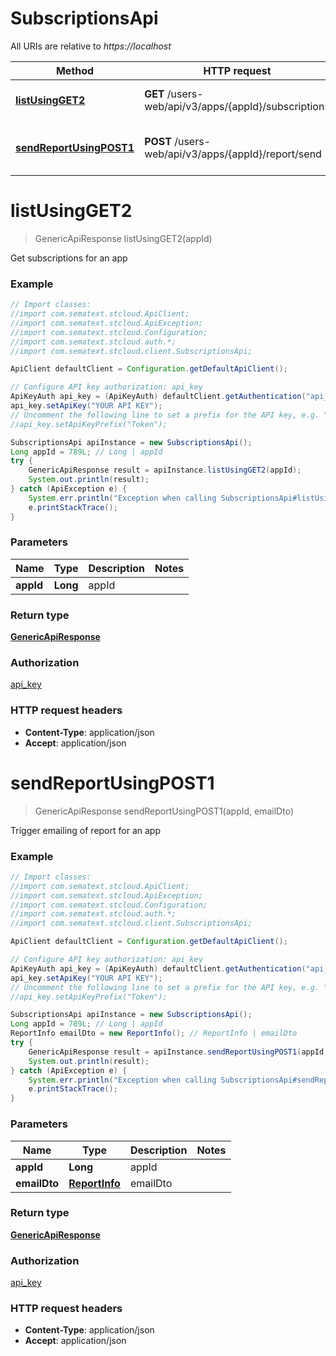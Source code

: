# SubscriptionsApi

All URIs are relative to *https://localhost*

Method | HTTP request | Description
------------- | ------------- | -------------
[**listUsingGET2**](SubscriptionsApi.md#listUsingGET2) | **GET** /users-web/api/v3/apps/{appId}/subscriptions | Get subscriptions for an app
[**sendReportUsingPOST1**](SubscriptionsApi.md#sendReportUsingPOST1) | **POST** /users-web/api/v3/apps/{appId}/report/send | Trigger emailing of report for an app


<a name="listUsingGET2"></a>
# **listUsingGET2**
> GenericApiResponse listUsingGET2(appId)

Get subscriptions for an app

### Example
```java
// Import classes:
//import com.sematext.stcloud.ApiClient;
//import com.sematext.stcloud.ApiException;
//import com.sematext.stcloud.Configuration;
//import com.sematext.stcloud.auth.*;
//import com.sematext.stcloud.client.SubscriptionsApi;

ApiClient defaultClient = Configuration.getDefaultApiClient();

// Configure API key authorization: api_key
ApiKeyAuth api_key = (ApiKeyAuth) defaultClient.getAuthentication("api_key");
api_key.setApiKey("YOUR API KEY");
// Uncomment the following line to set a prefix for the API key, e.g. "Token" (defaults to null)
//api_key.setApiKeyPrefix("Token");

SubscriptionsApi apiInstance = new SubscriptionsApi();
Long appId = 789L; // Long | appId
try {
    GenericApiResponse result = apiInstance.listUsingGET2(appId);
    System.out.println(result);
} catch (ApiException e) {
    System.err.println("Exception when calling SubscriptionsApi#listUsingGET2");
    e.printStackTrace();
}
```

### Parameters

Name | Type | Description  | Notes
------------- | ------------- | ------------- | -------------
 **appId** | **Long**| appId |

### Return type

[**GenericApiResponse**](GenericApiResponse.md)

### Authorization

[api_key](../README.md#api_key)

### HTTP request headers

 - **Content-Type**: application/json
 - **Accept**: application/json

<a name="sendReportUsingPOST1"></a>
# **sendReportUsingPOST1**
> GenericApiResponse sendReportUsingPOST1(appId, emailDto)

Trigger emailing of report for an app

### Example
```java
// Import classes:
//import com.sematext.stcloud.ApiClient;
//import com.sematext.stcloud.ApiException;
//import com.sematext.stcloud.Configuration;
//import com.sematext.stcloud.auth.*;
//import com.sematext.stcloud.client.SubscriptionsApi;

ApiClient defaultClient = Configuration.getDefaultApiClient();

// Configure API key authorization: api_key
ApiKeyAuth api_key = (ApiKeyAuth) defaultClient.getAuthentication("api_key");
api_key.setApiKey("YOUR API KEY");
// Uncomment the following line to set a prefix for the API key, e.g. "Token" (defaults to null)
//api_key.setApiKeyPrefix("Token");

SubscriptionsApi apiInstance = new SubscriptionsApi();
Long appId = 789L; // Long | appId
ReportInfo emailDto = new ReportInfo(); // ReportInfo | emailDto
try {
    GenericApiResponse result = apiInstance.sendReportUsingPOST1(appId, emailDto);
    System.out.println(result);
} catch (ApiException e) {
    System.err.println("Exception when calling SubscriptionsApi#sendReportUsingPOST1");
    e.printStackTrace();
}
```

### Parameters

Name | Type | Description  | Notes
------------- | ------------- | ------------- | -------------
 **appId** | **Long**| appId |
 **emailDto** | [**ReportInfo**](ReportInfo.md)| emailDto |

### Return type

[**GenericApiResponse**](GenericApiResponse.md)

### Authorization

[api_key](../README.md#api_key)

### HTTP request headers

 - **Content-Type**: application/json
 - **Accept**: application/json

